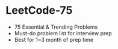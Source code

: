 # LeetCode-75
- 75 Essential &amp; Trending Problems
- Must-do problem list for interview prep
- Best for 1~3 month of prep time
